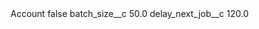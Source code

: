 <?xml version="1.0" encoding="UTF-8"?>
<CustomMetadata xmlns="http://soap.sforce.com/2006/04/metadata" xmlns:xsi="http://www.w3.org/2001/XMLSchema-instance" xmlns:xsd="http://www.w3.org/2001/XMLSchema">
    <label>Account</label>
    <protected>false</protected>
    <values>
        <field>batch_size__c</field>
        <value xsi:type="xsd:double">50.0</value>
    </values>
    <values>
        <field>delay_next_job__c</field>
        <value xsi:type="xsd:double">120.0</value>
    </values>
</CustomMetadata>
